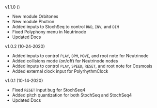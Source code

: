 v1.1.0 ()
- New module Orbitones
- New module Photron
- Added inputs to StochSeq to control `RND`, `INV`, and `DIM`
- Fixed Polyphony menu in Neutrinode
- Updated Docs

v1.0.2 (10-24-2020)
- Added inputs to control `PLAY`, `BPM`, `MOVE`, and root note for Neutrinode
- Added collisions mode (on/off) for Neutrinode nodes
- Added inputs to control `PLAY`, `SPEED`, `RESET`, and root note for Cosmosis
- Added external clock input for PolyrhythmClock

v1.0.1 (10-14-2020)
- Fixed `RESET` input bug for StochSeq4
- Added pitch quantization for both StochSeq and StochSeq4
- Updated Docs
